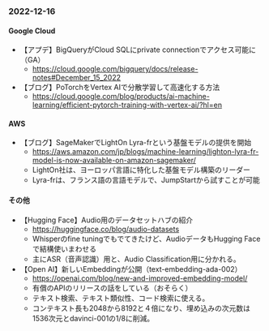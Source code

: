 
### 2022-12-16

#### Google Cloud

- 【アプデ】BigQueryがCloud SQLにprivate connectionでアクセス可能に（GA）
  - https://cloud.google.com/bigquery/docs/release-notes#December_15_2022
- 【ブログ】PoTorchをVertex AIで分散学習して高速化する方法
  - https://cloud.google.com/blog/products/ai-machine-learning/efficient-pytorch-training-with-vertex-ai/?hl=en

#### AWS

- 【ブログ】SageMakerでLightOn Lyra-frという基盤モデルの提供を開始
  - https://aws.amazon.com/jp/blogs/machine-learning/lighton-lyra-fr-model-is-now-available-on-amazon-sagemaker/
  - LightOn社は、ヨーロッパ言語に特化した基盤モデル構築のリーダー
  - Lyra-frは、フランス語の言語モデルで、JumpStartから試すことが可能

#### その他

- 【Hugging Face】Audio用のデータセットハブの紹介
  - https://huggingface.co/blog/audio-datasets
  - Whisperのfine tuningでもでてきたけど、AudioデータもHugging Faceで結構使いまわせる
  - 主にASR（音声認識）用と、Audio Classification用に分かれる。
- 【Open AI】新しいEmbeddingが公開（text-embedding-ada-002）
  - https://openai.com/blog/new-and-improved-embedding-model/
  - 有償のAPIのリリースの話をしている（おそらく）
  - テキスト検索、テキスト類似性、コード検索に使える。
  - コンテキスト長も2048から8192と４倍になり、埋め込みの次元数は1536次元とdavinci-001の1/8に削減。

